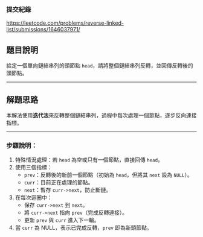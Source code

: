 ### 提交紀錄  
https://leetcode.com/problems/reverse-linked-list/submissions/1646037971/

## 題目說明  

給定一個單向鏈結串列的頭節點 `head`，請將整個鏈結串列反轉，並回傳反轉後的頭節點。

---

## 解題思路  

本解法使用**迭代法**來反轉整個鏈結串列，過程中每次處理一個節點，逐步反向連接指標。

---

### 步驟說明：

1. 特殊情況處理：若 `head` 為空或只有一個節點，直接回傳 `head`。
2. 使用三個指標：
   - `prev`：反轉後的新前一個節點（初始為 `head`，但將其 `next` 設為 `NULL`）。
   - `curr`：目前正在處理的節點。
   - `next`：暫存 `curr->next`，防止斷鏈。
3. 在每次迴圈中：
   - 保存 `curr->next` 到 `next`。
   - 將 `curr->next` 指向 `prev`（完成反轉連接）。
   - 更新 `prev` 與 `curr` 進入下一輪。
4. 當 `curr` 為 NULL，表示已完成反轉，`prev` 即為新頭節點。
   
